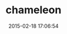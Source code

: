 ---
layout: post
title:  "chameleon"
repo:   "ejdraper/chameleon"
date:   2015-02-18 17:06:54
gemurl: http://github.com/ejdraper/chameleon
---